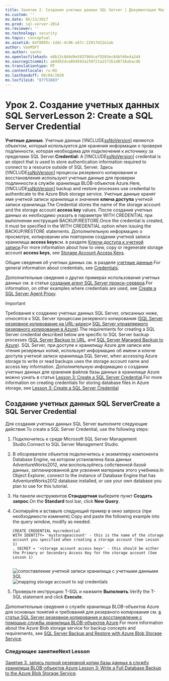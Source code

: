 ```yaml
---
title: Занятие 2. Создание учетных данных SQL Server | Документация Майкрософт
ms.custom: ''
ms.date: 06/13/2017
ms.prod: sql-server-2014
ms.reviewer: ''
ms.technology: security
ms.topic: conceptual
ms.assetid: 64f8805c-1ddc-4c96-a47c-22917d12e1ab
author: VanMSFT
ms.author: vanto
ms.openlocfilehash: e8b13c8d4d9e5937064cef5503ec64bfd6e4a2d4
ms.sourcegitcommit: ad4d92dce894592a259721a1571b1d8736abacdb
ms.translationtype: MT
ms.contentlocale: ru-RU
ms.lasthandoff: 08/04/2020
ms.locfileid: "87751603"
---
```

# <a name="lesson-2-create-a-sql-server-credential"></a><span data-ttu-id="d1a47-102">Урок 2. Создание учетных данных SQL Server</span><span class="sxs-lookup"><span data-stu-id="d1a47-102">Lesson 2: Create a SQL Server Credential</span></span>
  <span data-ttu-id="d1a47-103">**Учетные данные**. Учетные данные [!INCLUDE[ssNoVersion](../includes/ssnoversion-md.md)] являются объектом, который используется для хранения информации о проверке подлинности, которая необходима для подключения к источнику за пределами SQL Server.</span><span class="sxs-lookup"><span data-stu-id="d1a47-103">**Credential:** A [!INCLUDE[ssNoVersion](../includes/ssnoversion-md.md)] credential is an object that is used to store authentication information required to connect to a resource outside of SQL Server.</span></span>  <span data-ttu-id="d1a47-104">Здесь [!INCLUDE[ssNoVersion](../includes/ssnoversion-md.md)] процессы резервного копирования и восстановления используют учетные данные для проверки подлинности в службе хранилища BLOB-объектов Azure.</span><span class="sxs-lookup"><span data-stu-id="d1a47-104">Here, [!INCLUDE[ssNoVersion](../includes/ssnoversion-md.md)] backup and restore processes use credential to authenticate to the Azure Blob storage service.</span></span> <span data-ttu-id="d1a47-105">Учетные данные хранят имя учетной записи хранилища и значения **ключа доступа** учетной записи хранилища.</span><span class="sxs-lookup"><span data-stu-id="d1a47-105">The Credential stores the name of the storage account and the storage account **access key** values.</span></span> <span data-ttu-id="d1a47-106">После создания учетных данных их необходимо указать в параметре WITH CREDENTIAL при выполнении инструкций BACKUP/RESTORE.</span><span class="sxs-lookup"><span data-stu-id="d1a47-106">Once the credential is created, it must be specified in the WITH CREDENTIAL option when issuing the BACKUP/RESTORE statements.</span></span> <span data-ttu-id="d1a47-107">Дополнительную информацию о просмотре, копировании или повторном создании учетной записи хранилища **access keys**см. в разделе [Ключи доступа к учетной записи](https://msdn.microsoft.com/library/windowsazure/hh531566.aspx).</span><span class="sxs-lookup"><span data-stu-id="d1a47-107">For more information about how to view, copy or regenerate storage account **access keys**, see [Storage Account Access Keys](https://msdn.microsoft.com/library/windowsazure/hh531566.aspx).</span></span>  
  
 <span data-ttu-id="d1a47-108">Общие сведения об учетных данных см. в разделе [учетные данные](../relational-databases/security/authentication-access/credentials-database-engine.md).</span><span class="sxs-lookup"><span data-stu-id="d1a47-108">For general information about credentials, see [Credentials](../relational-databases/security/authentication-access/credentials-database-engine.md).</span></span>  
  
 <span data-ttu-id="d1a47-109">Дополнительные сведения о других примерах использования учетных данных см. в статье [создание агент SQL Server прокси-сервера](../ssms/agent/create-a-sql-server-agent-proxy.md).</span><span class="sxs-lookup"><span data-stu-id="d1a47-109">For information, on other examples where credentials are used, see [Create a SQL Server Agent Proxy](../ssms/agent/create-a-sql-server-agent-proxy.md).</span></span>  
  
> [!IMPORTANT]  
>  <span data-ttu-id="d1a47-110">Требования к созданию учетных данных SQL Server, описанных ниже, относятся к SQL Server процессам резервного копирования ([SQL Server резервное копирование на URL-адрес](../relational-databases/backup-restore/sql-server-backup-to-url.md)и [SQL Server управляемого резервного копирования в Azure](../relational-databases/backup-restore/sql-server-managed-backup-to-microsoft-azure.md)).</span><span class="sxs-lookup"><span data-stu-id="d1a47-110">The requirements for creating a SQL Server credential described below are specific to SQL Server backup processes ([SQL Server Backup to URL](../relational-databases/backup-restore/sql-server-backup-to-url.md), and [SQL Server Managed  Backup to Azure](../relational-databases/backup-restore/sql-server-managed-backup-to-microsoft-azure.md)).</span></span> <span data-ttu-id="d1a47-111">SQL Server, при доступе к хранилищу Azure для записи или чтения резервных копий, использует информацию об имени и ключе доступа учетной записи хранилища.</span><span class="sxs-lookup"><span data-stu-id="d1a47-111">SQL Server, when accessing Azure storage to write or read backups uses the storage account name and access key information.</span></span>  <span data-ttu-id="d1a47-112">Дополнительную информацию о создании учетных данных для хранения файлов базы данных в хранилище Azure можно узнать в статье [Lesson 3: Create a SQL Server Credential](../relational-databases/lesson-2-create-a-sql-server-credential-using-a-shared-access-signature.md).</span><span class="sxs-lookup"><span data-stu-id="d1a47-112">For more information on creating credentials for storing database files in Azure storage, see [Lesson 3: Create a SQL Server Credential](../relational-databases/lesson-2-create-a-sql-server-credential-using-a-shared-access-signature.md)</span></span>  
  
## <a name="create-a-sql-server-credential"></a><span data-ttu-id="d1a47-113">Создание учетных данных SQL Server</span><span class="sxs-lookup"><span data-stu-id="d1a47-113">Create a SQL Server Credential</span></span>  
 <span data-ttu-id="d1a47-114">Для создания учетных данных SQL Server выполните следующие действия.</span><span class="sxs-lookup"><span data-stu-id="d1a47-114">To create a SQL Server Credential, use the following steps:</span></span>  
  
1.  <span data-ttu-id="d1a47-115">Подключитесь к среде Microsoft SQL Server Management Studio.</span><span class="sxs-lookup"><span data-stu-id="d1a47-115">Connect to SQL Server Management Studio.</span></span>  
  
2.  <span data-ttu-id="d1a47-116">В обозревателе объектов подключитесь к экземпляру компонента Database Engine, на котором установлена база данных AdventureWorks2012, или воспользуйтесь собственной базой данных, запланированной для усвоения материала этого учебника.</span><span class="sxs-lookup"><span data-stu-id="d1a47-116">In Object Explorer, connect to the instance of Database Engine that has AdventureWorks2012 database installed, or use your own database you plan to use for this tutorial.</span></span>  
  
3.  <span data-ttu-id="d1a47-117">На панели инструментов **Стандартная** выберите пункт **Создать запрос**.</span><span class="sxs-lookup"><span data-stu-id="d1a47-117">On the **Standard** tool bar, click **New Query**.</span></span>  
  
4.  <span data-ttu-id="d1a47-118">Скопируйте и вставьте следующий пример в окно запроса (при необходимости измените).</span><span class="sxs-lookup"><span data-stu-id="d1a47-118">Copy and paste the following example into the query window, modify as needed.</span></span>  
  
    ```  
    CREATE CREDENTIAL mycredential   
    WITH IDENTITY= 'mystorageaccount' - this is the name of the storage account you specified when creating a storage account (See Lesson 1)   
    , SECRET = '<storage account access key>' - this should be either the Primary or Secondary Access Key for the storage account (See Lesson 1)  
  
    ```  
  
     <span data-ttu-id="d1a47-119">![сопоставление учетной записи хранилища с учетными данными SQL](../../2014/tutorials/media/backuptocloud-storage-credential-mapping.gif "сопоставление учетной записи хранилища с учетными данными SQL")</span><span class="sxs-lookup"><span data-stu-id="d1a47-119">![mapping storage account to sql credentials](../../2014/tutorials/media/backuptocloud-storage-credential-mapping.gif "mapping storage account to sql credentials")</span></span>  
  
5.  <span data-ttu-id="d1a47-120">Проверьте инструкцию T-SQL и нажмите **Выполнить**.</span><span class="sxs-lookup"><span data-stu-id="d1a47-120">Verify the T-SQL statement and click **Execute**.</span></span>  
  
 <span data-ttu-id="d1a47-121">Дополнительные сведения о службе хранилища BLOB-объектов Azure для основных понятий и требований для резервного копирования см. [в статье SQL Server резервное копирование и восстановление с помощью службы хранилища BLOB-объектов Azure](../relational-databases/backup-restore/sql-server-backup-and-restore-with-microsoft-azure-blob-storage-service.md).</span><span class="sxs-lookup"><span data-stu-id="d1a47-121">For more information about the Azure Blob storage service for backup concepts and requirements, see [SQL Server Backup and Restore with Azure Blob Storage Service](../relational-databases/backup-restore/sql-server-backup-and-restore-with-microsoft-azure-blob-storage-service.md).</span></span>  
  
### <a name="next-lesson"></a><span data-ttu-id="d1a47-122">Следующее занятие</span><span class="sxs-lookup"><span data-stu-id="d1a47-122">Next Lesson</span></span>  
 <span data-ttu-id="d1a47-123">[Занятие 3. запись полной резервной копии базы данных в службу хранилища BLOB-объектов Azure](../../2014/tutorials/lesson-3-write-a-full-database-backup-to-the-windows-azure-blob-storage-service.md).</span><span class="sxs-lookup"><span data-stu-id="d1a47-123">[Lesson 3: Write a Full Database Backup to the Azure Blob Storage Service](../../2014/tutorials/lesson-3-write-a-full-database-backup-to-the-windows-azure-blob-storage-service.md).</span></span>  
  
  
